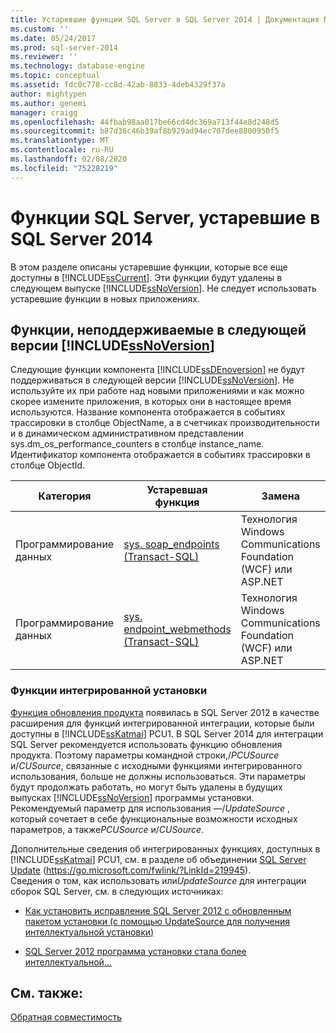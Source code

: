 ```yaml
---
title: Устаревшие функции SQL Server в SQL Server 2014 | Документация Майкрософт
ms.custom: ''
ms.date: 05/24/2017
ms.prod: sql-server-2014
ms.reviewer: ''
ms.technology: database-engine
ms.topic: conceptual
ms.assetid: fdc0c778-cc8d-42ab-8833-4deb4329f37a
author: mightypen
ms.author: genemi
manager: craigg
ms.openlocfilehash: 44fbab98aa017be66cd4dc369a713f44e8d248d5
ms.sourcegitcommit: b87d36c46b39af8b929ad94ec707dee8800950f5
ms.translationtype: MT
ms.contentlocale: ru-RU
ms.lasthandoff: 02/08/2020
ms.locfileid: "75228219"
---
```

# <a name="deprecated-sql-server-features-in-sql-server-2014"></a>Функции SQL Server, устаревшие в SQL Server 2014
  В этом разделе описаны устаревшие функции, которые все еще доступны в [!INCLUDE[ssCurrent](../includes/sscurrent-md.md)]. Эти функции будут удалены в следующем выпуске [!INCLUDE[ssNoVersion](../includes/ssnoversion-md.md)]. Не следует использовать устаревшие функции в новых приложениях.  
  
## <a name="features-not-supported-in-the-next-version-of-includessnoversionincludesssnoversion-mdmd"></a>Функции, неподдерживаемые в следующей версии [!INCLUDE[ssNoVersion](../includes/ssnoversion-md.md)]  
 Следующие функции компонента [!INCLUDE[ssDEnoversion](../includes/ssdenoversion-md.md)] не будут поддерживаться в следующей версии [!INCLUDE[ssNoVersion](../includes/ssnoversion-md.md)]. Не используйте их при работе над новыми приложениями и как можно скорее измените приложения, в которых они в настоящее время используются. Название компонента отображается в событиях трассировки в столбце ObjectName, а в счетчиках производительности и в динамическом административном представлении sys.dm_os_performance_counters в столбце instance_name. Идентификатор компонента отображается в событиях трассировки в столбце ObjectId.  
  
|Категория|Устаревшая функция|Замена|Имя функции|Идентификатор функции|  
|--------------|------------------------|-----------------|------------------|----------------|  
|Программирование данных|[sys. soap_endpoints &#40;Transact-SQL&#41;](/sql/relational-databases/system-catalog-views/sys-soap-endpoints-transact-sql)|Технология Windows Communications Foundation (WCF) или ASP.NET|Собственные веб-службы с поддержкой XML|22|  
|Программирование данных|[sys. endpoint_webmethods &#40;Transact-SQL&#41;](/sql/relational-databases/system-catalog-views/sys-endpoint-webmethods-transact-sql)|Технология Windows Communications Foundation (WCF) или ASP.NET|Собственные веб-службы с поддержкой XML|23|  
  
### <a name="slipstream-functionality"></a>Функции интегрированной установки  
 [Функция обновления продукта](/previous-versions/sql/sql-server-2012/hh231670(v=sql.110)?redirectedfrom=MSDN) появилась в SQL Server 2012 в качестве расширения для функций интегрированной интеграции, которые были доступны в [!INCLUDE[ssKatmai](../includes/sskatmai-md.md)] PCU1. В SQL Server 2014 для интеграции SQL Server рекомендуется использовать функцию обновления продукта. Поэтому параметры командной строки,/*PCUSource* и/*CUSource*, связанные с исходными функциями интегрированного использования, больше не должны использоваться. Эти параметры будут продолжать работать, но могут быть удалены в будущих выпусках [!INCLUDE[ssNoVersion](../includes/ssnoversion-md.md)] программы установки. Рекомендуемый параметр для использования —/*UpdateSource* , который сочетает в себе функциональные возможности исходных параметров, а также*PCUSource* и/*CUSource*.  
  
 Дополнительные сведения об интегрированных функциях, доступных в [!INCLUDE[ssKatmai](../includes/sskatmai-md.md)] PCU1, см. в разделе об объединении [SQL Server Update](https://go.microsoft.com/fwlink/?LinkId=219945) (https://go.microsoft.com/fwlink/?LinkId=219945).  
 Сведения о том, как использовать или*UpdateSource* для интеграции сборок SQL Server, см. в следующих источниках:
 
 - [Как установить исправление SQL Server 2012 с обновленным пакетом установки (с помощью UpdateSource для получения интеллектуальной установки)](https://blogs.msdn.microsoft.com/jason_howell/2012/08/28/how-to-patch-sql-server-2012-setup-with-an-updated-setup-package-using-updatesource-to-get-a-smart-setup/)
 
 - [SQL Server 2012 программа установки стала более интеллектуальной...](https://techcommunity.microsoft.com/t5/SQL-Server-Support/SQL-Server-2012-Setup-just-got-smarter-8230/ba-p/317440)
 
## <a name="see-also"></a>См. также:  
 [Обратная совместимость](../../2014/getting-started/backward-compatibility.md)  
  
  
